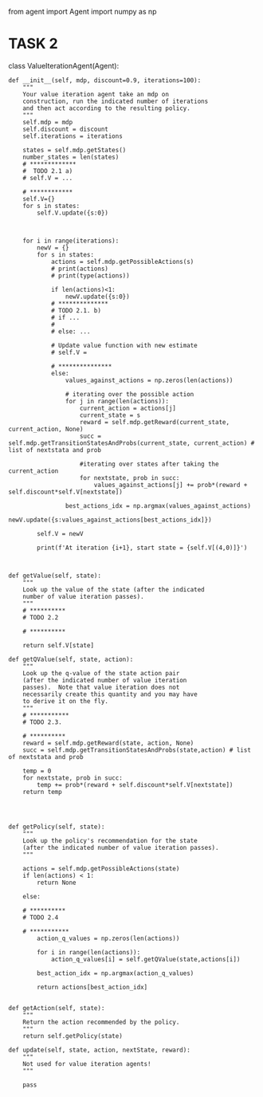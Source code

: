 from agent import Agent
import numpy as np

# TASK 2
class ValueIterationAgent(Agent):

    def __init__(self, mdp, discount=0.9, iterations=100):
        """
        Your value iteration agent take an mdp on
        construction, run the indicated number of iterations
        and then act according to the resulting policy.
        """
        self.mdp = mdp
        self.discount = discount
        self.iterations = iterations

        states = self.mdp.getStates()
        number_states = len(states)
        # *************
        #  TODO 2.1 a)
        # self.V = ...

        # ************
        self.V={}
        for s in states:
            self.V.update({s:0})
        


        for i in range(iterations):
            newV = {}
            for s in states:
                actions = self.mdp.getPossibleActions(s)
                # print(actions)
                # print(type(actions))

                if len(actions)<1:
                    newV.update({s:0})
                # **************
                # TODO 2.1. b)
                # if ...
                #
                # else: ...

                # Update value function with new estimate
                # self.V =

                # ***************
                else:
                    values_against_actions = np.zeros(len(actions))
                    
                    # iterating over the possible action
                    for j in range(len(actions)):
                        current_action = actions[j]
                        current_state = s
                        reward = self.mdp.getReward(current_state, current_action, None)
                        succ = self.mdp.getTransitionStatesAndProbs(current_state, current_action) # list of nextstata and prob

                        #iterating over states after taking the current_action
                        for nextstate, prob in succ:
                            values_against_actions[j] += prob*(reward + self.discount*self.V[nextstate])
                    
                    best_actions_idx = np.argmax(values_against_actions)
                    newV.update({s:values_against_actions[best_actions_idx]})

            self.V = newV

            print(f'At iteration {i+1}, start state = {self.V[(4,0)]}')
        


    def getValue(self, state):
        """
        Look up the value of the state (after the indicated
        number of value iteration passes).
        """
        # **********
        # TODO 2.2

        # **********

        return self.V[state]

    def getQValue(self, state, action):
        """
        Look up the q-value of the state action pair
        (after the indicated number of value iteration
        passes).  Note that value iteration does not
        necessarily create this quantity and you may have
        to derive it on the fly.
        """
        # ***********
        # TODO 2.3.

        # **********
        reward = self.mdp.getReward(state, action, None)
        succ = self.mdp.getTransitionStatesAndProbs(state,action) # list of nextstata and prob

        temp = 0
        for nextstate, prob in succ:
            temp += prob*(reward + self.discount*self.V[nextstate])
        return temp




    def getPolicy(self, state):
        """
        Look up the policy's recommendation for the state
        (after the indicated number of value iteration passes).
        """

        actions = self.mdp.getPossibleActions(state)
        if len(actions) < 1:
            return None

        else:

        # **********
        # TODO 2.4

        # ***********
            action_q_values = np.zeros(len(actions))

            for i in range(len(actions)):
                action_q_values[i] = self.getQValue(state,actions[i])
            
            best_action_idx = np.argmax(action_q_values)

            return actions[best_action_idx]


    def getAction(self, state):
        """
        Return the action recommended by the policy.
        """
        return self.getPolicy(state)

    def update(self, state, action, nextState, reward):
        """
        Not used for value iteration agents!
        """

        pass
